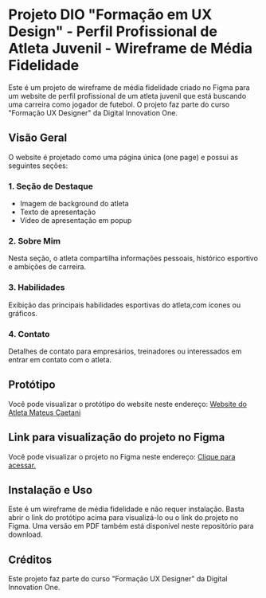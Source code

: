 # Projeto DIO "Formação em UX Design" - Perfil Profissional de Atleta Juvenil - Wireframe de Média Fidelidade

Este é um projeto de wireframe de média fidelidade criado no Figma para um website de perfil profissional de um atleta juvenil que está buscando uma carreira como jogador de futebol. O projeto faz parte do curso "Formação UX Designer" da Digital Innovation One.



## Visão Geral

O website é projetado como uma página única (one page) e possui as seguintes seções:

### 1. Seção de Destaque

- Imagem de background do atleta
- Texto de apresentação
- Vídeo de apresentação em popup

### 2. Sobre Mim

Nesta seção, o atleta compartilha informações pessoais, histórico esportivo e ambições de carreira.

### 3. Habilidades

Exibição das principais habilidades esportivas do atleta,com ícones ou gráficos.

### 4. Contato

Detalhes de contato para empresários, treinadores ou interessados em entrar em contato com o atleta.

## Protótipo

Você pode visualizar o protótipo do website neste endereço: [Website do Atleta Mateus Caetani](https://jogadormateuscaetani.netlify.app/)

## 

## Link para visualização do projeto no Figma

Você pode visualizar o projeto no Figma neste endereço: [Clique para acessar.](https://www.figma.com/file/2V2Xl1fvLnf0dYOSo7CsDt/Wireframe-m%C3%A9dia-fidelidade---projeto-1---UX-Design---DIO?type=design&mode=design&t=1uKaSeFkKIk4FZJi-1)

## Instalação e Uso

Este é um wireframe de média fidelidade e não requer instalação. Basta abrir o link do protótipo acima para visualizá-lo ou o link do projeto no Figma. Uma versão em PDF também está disponível neste repositório para download.

## Créditos

Este projeto faz parte do curso "Formação UX Designer" da Digital Innovation One.
